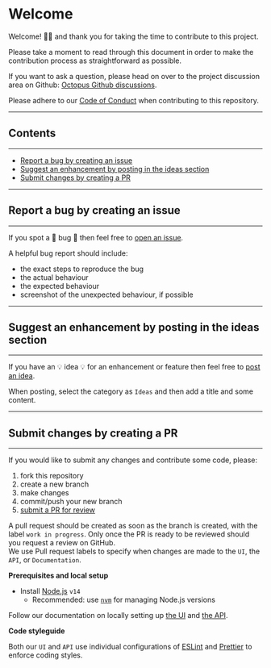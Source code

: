 # Welcome

Welcome! :tada::sparkles: and thank you for taking the time to contribute to this project.

Please take a moment to read through this document in order to make the contribution process as straightforward as possible.

If you want to ask a question, please head on over to the project discussion area on Github: [Octopus Github discussions](https://github.com/JiscSD/octopus/discussions).

Please adhere to our [Code of Conduct](CODE-OF-CONDUCT.md) when contributing to this repository.

---

## Contents

---

-   [Report a bug by creating an issue](#report-a-bug-by-creating-an-issue)
-   [Suggest an enhancement by posting in the ideas section](#suggest-an-enhancement-by-posting-in-the-ideas-section)
-   [Submit changes by creating a PR](#submit-changes-by-creating-a-pr)

---

## Report a bug by creating an issue

---

If you spot a :bug: bug :bug: then feel free to [open an issue](https://github.com/JiscSD/octopus/issues).

A helpful bug report should include:

-   the exact steps to reproduce the bug
-   the actual behaviour
-   the expected behaviour
-   screenshot of the unexpected behaviour, if possible

---

## Suggest an enhancement by posting in the ideas section

---

If you have an :bulb: idea :bulb: for an enhancement or feature then feel free to [post an idea](https://github.com/JiscSD/octopus/discussions/categories/ideas).

When posting, select the category as `Ideas` and then add a title and some content.

---

## Submit changes by creating a PR

---

If you would like to submit any changes and contribute some code, please:

1. fork this repository
2. create a new branch
3. make changes
4. commit/push your new branch
5. [submit a PR for review](https://github.com/JiscSD/octopus/pulls)

A pull request should be created as soon as the branch is created, with the label `work in progress`. Only once the PR is ready to be reviewed should you request a review on GitHub.  
We use Pull request labels to specify when changes are made to the `UI`, the `API`, or `Documentation`.

**Prerequisites and local setup**

-   Install [Node.js](https://github.com/nodejs/node) `v14`
    -   Recommended: use [`nvm`](https://github.com/nvm-sh/nvm) for managing Node.js versions

Follow our documentation on locally setting up [the UI](../ui/README.md#local-setup) and [the API](../api/README.md#local-setup).

**Code styleguide**

Both our `UI` and `API` use individual configurations of [ESLint](https://eslint.org) and [Prettier](https://prettier.io) to enforce coding styles.
